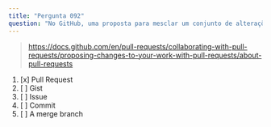 ```yaml
---
title: "Pergunta 092"
question: "No GitHub, uma proposta para mesclar um conjunto de alterações de uma branch para outra é chamada de:"
---
```


> https://docs.github.com/en/pull-requests/collaborating-with-pull-requests/proposing-changes-to-your-work-with-pull-requests/about-pull-requests
1. [x] Pull Request  
1. [ ] Gist  
1. [ ] Issue  
1. [ ] Commit  
1. [ ] A merge branch  
